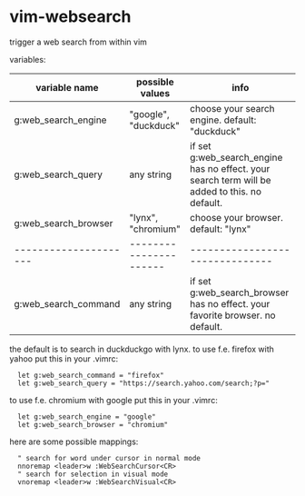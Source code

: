 vim-websearch
=============

trigger a web search from within vim

variables:

  variable name        | possible values      | info
  ---------------------|----------------------|-------------------------------
  g:web_search_engine  | "google", "duckduck" | choose your search engine. default: "duckduck"
  g:web_search_query   | any string           | if set g:web_search_engine has no effect. your search term will be added to this. no default.
  g:web_search_browser | "lynx", "chromium"   | choose your browser. default: "lynx"
  ---------------------|----------------------|-------------------------------
  g:web_search_command | any string           | if set g:web_search_browser has no effect. your favorite browser. no default.

the default is to search in duckduckgo with lynx.
to use f.e. firefox with yahoo put this in your .vimrc:
```
  let g:web_search_command = "firefox"
  let g:web_search_query = "https://search.yahoo.com/search;?p="
```

to use f.e. chromium with google put this in your .vimrc:
```
  let g:web_search_engine = "google"
  let g:web_search_browser = "chromium"
```

here are some possible mappings:
```
  " search for word under cursor in normal mode
  nnoremap <leader>w :WebSearchCursor<CR>
  " search for selection in visual mode
  vnoremap <leader>w :WebSearchVisual<CR>
```

